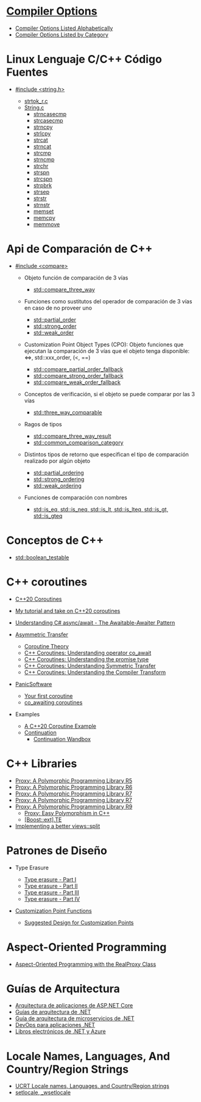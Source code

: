 # [Compiler Options](https://learn.microsoft.com/en-us/cpp/build/reference/compiler-options?view=msvc-170)

* [Compiler Options Listed Alphabetically](https://learn.microsoft.com/en-us/cpp/build/reference/compiler-options-listed-alphabetically?view=msvc-170)
* [Compiler Options Listed by Category](https://learn.microsoft.com/en-us/cpp/build/reference/compiler-options-listed-by-category?view=msvc-170)

# Linux Lenguaje C/C++ Código Fuentes

* [#include &lt;string.h&gt;](https://codebrowser.dev/linux/linux/include/linux/string.h.html)

  * [strtok_r.c](https://codebrowser.dev/glibc/glibc/string/strtok_r.c.html)
  * [String.c](https://codebrowser.dev/linux/linux/lib/string.c.html)
    * [strncasecmp](https://codebrowser.dev/linux/linux/lib/string.c.html#strncasecmp)
    * [strcasecmp](https://codebrowser.dev/linux/linux/lib/string.c.html#strcasecmp)
    * [strncpy](https://codebrowser.dev/linux/linux/lib/string.c.html#strncpy)
    * [strlcpy](https://codebrowser.dev/linux/linux/lib/string.c.html#strlcpy)
    * [strcat](https://codebrowser.dev/linux/linux/lib/string.c.html#strcat)
    * [strncat](https://codebrowser.dev/linux/linux/lib/string.c.html#strncat)
    * [strcmp](https://codebrowser.dev/linux/linux/lib/string.c.html#strcmp)
    * [strncmp](https://codebrowser.dev/linux/linux/lib/string.c.html#strncmp)
    * [strchr](https://codebrowser.dev/linux/linux/lib/string.c.html#strchr)
    * [strspn](https://codebrowser.dev/linux/linux/lib/string.c.html#strspn)
    * [strcspn](https://codebrowser.dev/linux/linux/lib/string.c.html#strcspn)
    * [strpbrk](https://codebrowser.dev/linux/linux/lib/string.c.html#strpbrk)
    * [strsep](https://codebrowser.dev/linux/linux/lib/string.c.html#strsep)
    * [strstr](https://codebrowser.dev/linux/linux/lib/string.c.html#strstr)
    * [strnstr](https://codebrowser.dev/linux/linux/lib/string.c.html#strnstr)
    * [memset](https://codebrowser.dev/linux/linux/lib/string.c.html#608)
    * [memcpy](https://codebrowser.dev/linux/linux/lib/string.c.html#695)
    * [memmove](https://codebrowser.dev/linux/linux/lib/string.c.html#716)

# Api de Comparación de C++

* [#include &lt;compare&gt;](https://cpprefjp.github.io/reference/compare.html)

  * Objeto función de comparación de 3 vías
    * [std::compare_three_way](https://cpprefjp.github.io/reference/compare/compare_three_way.html)

  * Funciones como sustitutos del operador de comparación de 3 vías en caso de no proveer uno
    * [std::partial_order](https://cpprefjp.github.io/reference/compare/partial_order.html)
    * [std::strong_order](https://cpprefjp.github.io/reference/compare/strong_order.html)
    * [std::weak_order](https://cpprefjp.github.io/reference/compare/weak_order.html)

  * Customization Point Object Types (CPO): Objeto funciones que ejecutan la comparación de 3 vías que el objeto tenga disponible: &lt;=&gt;, std::xxx_order, (&lt;, ==)
    * [std::compare_partial_order_fallback](https://cpprefjp.github.io/reference/compare/compare_partial_order_fallback.html)
    * [std::compare_strong_order_fallback](https://cpprefjp.github.io/reference/compare/compare_strong_order_fallback.html)
    * [std::compare_weak_order_fallback](https://cpprefjp.github.io/reference/compare/compare_weak_order_fallback.html)

  * Conceptos de verificación, si el objeto se puede comparar por las 3 vías
    * [std::three_way_comparable](https://cpprefjp.github.io/reference/compare/three_way_comparable.html)

  * Ragos de tipos
    * [std::compare_three_way_result](https://cpprefjp.github.io/reference/compare/compare_three_way_result.html)
    * [std::common_comparison_category](https://cpprefjp.github.io/reference/compare/common_comparison_category.html)

  * Distintos tipos de retorno que especifican el tipo de comparación realizado por algún objeto
    * [std::partial_ordering](https://cpprefjp.github.io/reference/compare/partial_ordering.html)
    * [std::strong_ordering](https://cpprefjp.github.io/reference/compare/strong_ordering.html)
    * [std::weak_ordering](https://cpprefjp.github.io/reference/compare/weak_ordering.html)

  * Funciones de comparación con nombres
    * [std::is_eq, std::is_neq, std::is_lt, std::is_lteq, std::is_gt, std::is_gteq](https://cpprefjp.github.io/reference/compare/named_comparison_functions.html)

# Conceptos de C++

* [std::boolean_testable](https://cpprefjp.github.io/reference/concepts/boolean-testable.html)

# C++ coroutines

* [C++20 Coroutines](https://www.andreasbuhr.de/files/2020_10_29_AndreasBuhr_IntroductionToCoroutines.pdf)
* [My tutorial and take on C++20 coroutines](https://www.scs.stanford.edu/~dm/blog/c++-coroutines.html)
* [Understanding C# async/await - The Awaitable-Awaiter Pattern](https://weblogs.asp.net/dixin/understanding-c-sharp-async-await-2-awaitable-awaiter-pattern)

* [Asymmetric Transfer](https://lewissbaker.github.io/)
  * [Coroutine Theory](https://lewissbaker.github.io/2017/09/25/coroutine-theory)
  * [C++ Coroutines: Understanding operator co_await](https://lewissbaker.github.io/2017/11/17/understanding-operator-co-await)
  * [C++ Coroutines: Understanding the promise type](https://lewissbaker.github.io/2018/09/05/understanding-the-promise-type)
  * [C++ Coroutines: Understanding Symmetric Transfer](https://lewissbaker.github.io/2020/05/11/understanding_symmetric_transfer)
  * [C++ Coroutines: Understanding the Compiler Transform](https://lewissbaker.github.io/2022/08/27/understanding-the-compiler-transform)

* [PanicSoftware](https://blog.panicsoftware.com/)
  * [Your first coroutine](https://blog.panicsoftware.com/your-first-coroutine/)
  * [co_awaiting coroutines](https://blog.panicsoftware.com/co_awaiting-coroutines/)

* Examples
  * [A C++20 Coroutine Example](https://mariusbancila.ro/blog/2020/06/22/a-cpp20-coroutine-example/)
  * [Continuation](https://github.com/andreaspfaffenbichler/Continuation)
    * [Continuation Wandbox](https://wandbox.org/permlink/OGjmtFWsgjnn3GxX)

# C++ Libraries

* [Proxy: A Polymorphic Programming Library R5](https://www.open-std.org/jtc1/sc22/wg21/docs/papers/2022/p0957r5.pdf)
* [Proxy: A Polymorphic Programming Library R6](https://www.open-std.org/jtc1/sc22/wg21/docs/papers/2022/p0957r6.pdf)
* [Proxy: A Polymorphic Programming Library R7](https://www.open-std.org/jtc1/sc22/wg21/docs/papers/2022/p0957r7.pdf)
* [Proxy: A Polymorphic Programming Library R7](https://www.open-std.org/jtc1/sc22/wg21/docs/papers/2022/p0957r8.pdf)
* [Proxy: A Polymorphic Programming Library R9](https://www.open-std.org/jtc1/sc22/wg21/docs/papers/2022/p0957r9.pdf)
  * [Proxy: Easy Polymorphism in C++](https://github.com/microsoft/proxy)
  * [[Boost::ext].TE](https://github.com/boost-ext/te)
* [Implementing a better views::split](https://brevzin.github.io/c++/2020/07/06/split-view/)

# Patrones de Diseño

* Type Erasure
  * [Type erasure - Part I](https://akrzemi1.wordpress.com/2013/11/18/type-erasure-part-i/)
  * [Type erasure - Part II](https://akrzemi1.wordpress.com/2013/12/06/type-erasure-part-ii/)
  * [Type erasure - Part III](https://akrzemi1.wordpress.com/2013/12/11/type-erasure-part-iii/)
  * [Type erasure - Part IV](https://akrzemi1.wordpress.com/2014/01/13/type-erasure-part-iv/)

* [Customization Point Functions](https://www.open-std.org/jtc1/sc22/wg21/docs/papers/2018/p1292r0.html)
  * [Suggested Design for Customization Points](https://www.open-std.org/jtc1/sc22/wg21/docs/papers/2015/n4381.html)

# Aspect-Oriented Programming

* [Aspect-Oriented Programming with the RealProxy Class](https://learn.microsoft.com/en-us/archive/msdn-magazine/2014/february/aspect-oriented-programming-aspect-oriented-programming-with-the-realproxy-class)

# Guías de Arquitectura

* [Arquitectura de aplicaciones de ASP.NET Core](https://dotnet.microsoft.com/es-es/learn/aspnet/architecture#ebook-grpc-for-wcf-devs-swimlane)
* [Guías de arquitectura de .NET](https://dotnet.microsoft.com/es-es/learn/dotnet/architecture-guides)
* [Guía de arquitectura de microservicios de .NET](https://dotnet.microsoft.com/es-es/learn/aspnet/microservices-architecture)
* [DevOps para aplicaciones .NET](https://dotnet.microsoft.com/es-es/learn/aspnet/devops)
* [Libros electrónicos de .NET y Azure](https://dotnet.microsoft.com/es-es/learn/azure/architecture)

# Locale Names, Languages, And Country/Region Strings

* [UCRT Locale names, Languages, and Country/Region strings](https://learn.microsoft.com/en-us/cpp/c-runtime-library/locale-names-languages-and-country-region-strings?view=msvc-170)
* [setlocale, _wsetlocale](https://learn.microsoft.com/en-us/cpp/c-runtime-library/reference/setlocale-wsetlocale?view=msvc-170)
